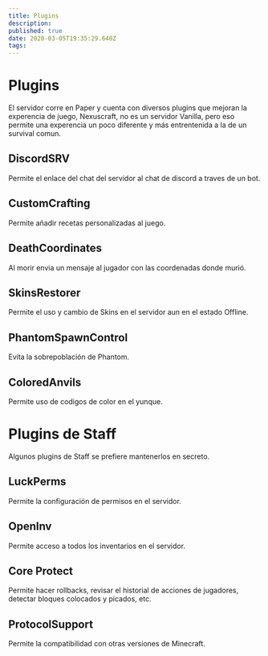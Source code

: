 ```yaml
---
title: Plugins
description: 
published: true
date: 2020-03-05T19:35:29.640Z
tags: 
---
```


# Plugins
El servidor corre en Paper y cuenta con diversos plugins que mejoran la experencia de juego, Nexuscraft, no es un servidor Vanilla, pero eso permite una experencia un poco diferente y más entrentenida a la de un survival comun.

## DiscordSRV
Permite el enlace del chat del servidor al chat de discord a traves de un bot.

## CustomCrafting

Permite añadir recetas personalizadas al juego.

## DeathCoordinates
Al morir envia un mensaje al jugador con las coordenadas donde murió.

## SkinsRestorer
Permite el uso y cambio de Skins en el servidor aun en el estado Offline.

## PhantomSpawnControl
Evita la sobrepoblación de Phantom.

## ColoredAnvils
Permite uso de codigos de color en el yunque.

## 
# Plugins de Staff
Algunos plugins de Staff se prefiere mantenerlos en secreto.
## LuckPerms

Permite la configuración de permisos en el servidor.

## OpenInv

Permite acceso a todos los inventarios en el servidor.

## Core Protect

Permite hacer rollbacks, revisar el historial de acciones de jugadores, detectar bloques colocados y picados, etc.

## ProtocolSupport
Permite la compatibilidad con otras versiones de Minecraft.



